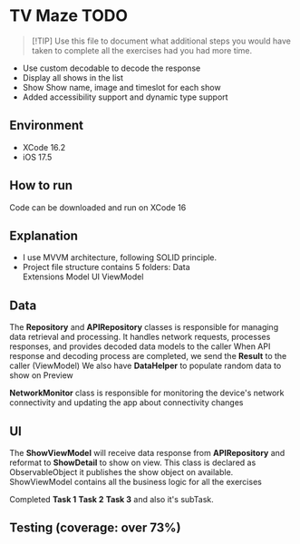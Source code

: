 # TV Maze TODO

> [!TIP] Use this file to document what additional steps you would have taken to complete all the exercises had you had more time.

- Use custom decodable to decode the response
- Display all shows in the list
- Show Show name, image and timeslot for each show
- Added accessibility support and dynamic type support

## Environment
- XCode 16.2
- iOS 17.5

## How to run
Code can be downloaded and run on XCode 16

## Explanation
- I use MVVM architecture, following SOLID principle.
- Project file structure contains 5 folders: 
        Data          
        Extensions 
        Model
        UI
        ViewModel

## Data
The **Repository** and **APIRepository** classes is responsible for managing data retrieval and processing. It handles network requests, processes responses, and provides decoded data models to the caller
When API response and decoding process are completed, we send the **Result** to the caller (ViewModel)
We also have **DataHelper** to populate random data to show on Preview

**NetworkMonitor** class is responsible for monitoring the device's network connectivity and updating the app about connectivity changes

## UI
The **ShowViewModel** will receive data response from **APIRepository** and reformat to **ShowDetail** to show on view. This class is declared as ObservableObject it publishes the show object on available.
ShowViewModel contains all the business logic for all the exercises

Completed 
**Task 1**
**Task 2**
**Task 3** 
and also it's subTask.

## Testing (coverage: over 73%)

